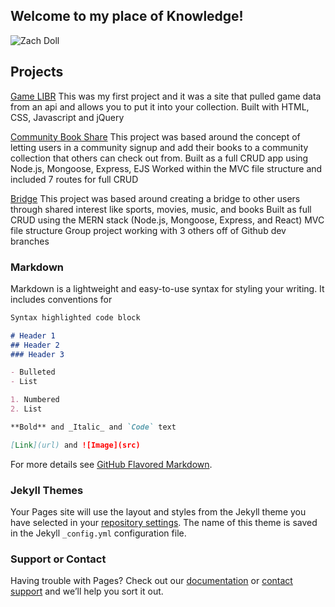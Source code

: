 ## Welcome to my place of Knowledge!
<img src="https://i.imgur.com/735DznM.png" alt="Zach Doll" title="My Picture"/>

## Projects
[Game LIBR](https://game-libr.herokuapp.com/) This was my first project and it was a site that pulled game data from an api and allows you to put it into your collection. 
Built with HTML, CSS, Javascript and jQuery

[Community Book Share](https://community-book-share.herokuapp.com/) This project was based around the concept of letting users in a community signup and add their books to a community collection that others can check out from. 
Built as a full CRUD app using Node.js, Mongoose, Express, EJS Worked within the MVC file structure and included 7 routes for full CRUD

[Bridge](https://bridge-app-react.herokuapp.com/) This project was based around creating a bridge to other users through shared interest like sports, movies, music, and books 
Built as full CRUD using the MERN stack (Node.js, Mongoose, Express, and React) MVC file structure Group project working with 3 others off of Github dev branches

### Markdown

Markdown is a lightweight and easy-to-use syntax for styling your writing. It includes conventions for

```markdown
Syntax highlighted code block

# Header 1
## Header 2
### Header 3

- Bulleted
- List

1. Numbered
2. List

**Bold** and _Italic_ and `Code` text

[Link](url) and ![Image](src)
```

For more details see [GitHub Flavored Markdown](https://guides.github.com/features/mastering-markdown/).

### Jekyll Themes

Your Pages site will use the layout and styles from the Jekyll theme you have selected in your [repository settings](https://github.com/elanmoridin/elanmoridin.io/settings). The name of this theme is saved in the Jekyll `_config.yml` configuration file.

### Support or Contact

Having trouble with Pages? Check out our [documentation](https://docs.github.com/categories/github-pages-basics/) or [contact support](https://github.com/contact) and we’ll help you sort it out.
